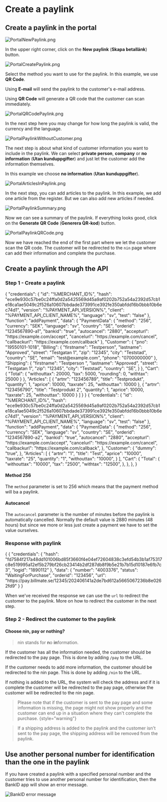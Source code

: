 # Create a paylink

<include from="Snippets-PaylinkAPI.md" element-id="snippet-header" />

## Create a paylink in the portal
![PortalNewPaylink.png](PortalNewPaylink.png)

In the upper right corner, click on the **New paylink** (**Skapa betallänk**) button.

![PortalCreatePaylink.png](PortalCreatePaylink.png)

Select the method you want to use for the paylink. In this example, we use **QR Code**.

Using **E-mail** will send the paylink to the customer's e-mail address.

Using **QR Code** will generate a QR code that the customer can scan immediately.

![PortalQRCodePaylink.png](PortalQRCodePaylink.png)

In the next step here you may change for how long the paylink is valid, the currency and the language.

![PortalPaylinkWithoutCustomer.png](PortalPaylinkWithoutCustomer.png)

The next step is about what kind of customer information you want to include in the paylink. We can select **private person**, **company** or **no information** (**Utan kunduppgifter**) and just let the customer add the information themselves.

In this example we choose **no information** (**Utan kunduppgifter**).

![PortalArticlesInPaylink.png](PortalArticlesInPaylink.png)

In the next step, you can add articles to the paylink. In this example, we add one article from the register. But we can also add new articles if needed.

![PortalPaylinkSummary.png](PortalPaylinkSummary.png)

Now we can see a summary of the paylink. If everything looks good, click on the **Generate QR Code** (**Generera QR-kod**) button.

![PortalPaylinkQRCode.png](PortalPaylinkQRCode.png)

Now we have reached the end of the first part where we let the customer scan the QR code. The customer will be redirected to the `nin` page where can add their information and complete the purchase.


## Create a paylink through the API

### Step 1 - Create a paylink

<tabs>

<tab title="With customer information">
<code-block lang="json">
{
    "credentials": {
        "id": "%MERCHANT_ID%",
        "hash": "ece9e930c57be0c24ffa0d2a5425569d45a9af0202b752a54a2392d57cb1e18ca1ae5049c2f526a10607bbdade373991ce392fe350abfdd16b0bbb10b6ec74d1",
        "version": "%PAYMENT_API_VERSION%",
        "client": "%PAYMENT_API_CLIENT_NAME%",
        "language": "sv",
        "test": "false"
    },
    "function": "addPayment",
    "data": {
        "PaymentData": {
            "method": "256",
            "currency": "SEK",
            "language": "sv",
            "country": "SE",
            "orderid": "1234567890-a1",
            "bankid": "true",
            "autocancel": "2880",
            "accepturl": "https://example.com/accept",
            "cancelurl": "https://example.com/cancel",
            "callbackurl": "https://example.com/callback"
        },
        "Customer": {
            "pno": "19550101-1018",
            "Billing": {
                "firstname": "Testperson",
                "lastname": "Approved",
                "street": "Testgatan 1",
                "zip": "12345",
                "city": "Teststad",
                "country": "SE",
                "email": "test@example.com",
                "phone": "0700000000"
            },
            "Shipping": {
                "firstname": "Testperson ",
                "lastname": "Approved",
                "street": "Testgatan 1",
                "zip": "12345",
                "city": "Teststad",
                "country": "SE",
            }
        },
        "Cart": {
            "Total": {
                "withouttax": 20000,
                "tax": 5000,
                "rounding": 0,
                "withtax": 25000
            }
        },
        "Articles": [
            {
                "artnr": "123456789",
                "title": "Testprodukt",
                "quantity": 1,
                "aprice": 10000,
                "taxrate": 25,
                "withouttax": 10000
            },
            {
                "artnr": "123456790",
                "title": "Testprodukt 2",
                "quantity": 1,
                "aprice": 10000,
                "taxrate": 25,
                "withouttax": 10000
            }
        ]
    }
}
</code-block>
</tab>
<tab title="Without customer information">
<code-block lang="json">
{
    "credentials": {
        "id": "%MERCHANT_ID%",
        "hash": "ece9e930c57be0c24ffa0d2a5425569d45a9af0202b752a54a2392d57cb1e18ca1ae5049c2f526a10607bbdade373991ce392fe350abfdd16b0bbb10b6ec74d1",
        "version": "%PAYMENT_API_VERSION%",
        "client": "%PAYMENT_API_CLIENT_NAME%",
        "language": "sv",
        "test": "false"
    },
    "function": "addPayment",
    "data": {
        "PaymentData": {
            "method": "256",
            "currency": "SEK",
            "language": "sv",
            "country": "SE",
            "orderid": "1234567890-a2",
            "bankid": "true",
            "autocancel": "2880",
            "accepturl": "https://example.com/accept",
            "cancelurl": "https://example.com/cancel",
            "callbackurl": "https://example.com/callback",
        },
        "Customer": {
            "dummy": "true",
        },
        "Articles": [
            {
                "artnr": "1",
                "title": "Test",
                "aprice": "10000",
                "taxrate": "25",
                "quantity": "1",
                "withouttax": "10000",
            }
        ],
        "Cart": {
            "Total": {
                "withouttax": "10000",
                "tax": "2500",
                "withtax": "12500",
            },
        },            
    },
}
</code-block>
</tab>
</tabs>

#### Method 256

The `method` parameter is set to 256 which means that the payment method will ba a paylink.

#### Autocancel

The `autocancel` parameter is the number of minutes before the paylink is automatically cancelled. Normally the default value is 2880 minutes (48 hours) but since we more or less just create a payment we have to set the value ourselves.

### Response with paylink
<code-block lang="json">
{
   {
    "credentials": {
        "hash": "fd7584f217a48dd101006bd85f3660f4e04ef72604838c3efd54b3b1af75317c8e519995a12ef5b279bf26cb23414b2df287db8f9b5e21b7b15d10187e6fb7c3",
        "logid": "1890112"
    },
    "data": {
        "number": "4003376",
        "status": "WaitingForPurchase",
        "orderid": "123456",
        "url": "https://pay.billmate.se/12345/202406141a2de7bd612a5665067236b8e0262fd9"
    }
}
</code-block>

When we've received the response we can use the `url` to redirect the customer to the paylink. More on how to redirect the customer in the next step.

### Step 2 - Redirect the customer to the paylink

#### Choose nin, pay or nothing?

> nin stands for **n**o **in**formation.

If the customer has all the information needed, the customer should be redirected to the pay page. This is done by adding `/pay` to the URL.

If the customer needs to add more information, the customer should be redirected to the nin page. This is done by adding `/nin` to the URL.

If nothing is added to the URL, the system will check the address and if it is complete the customer will be redirected to the pay page, otherwise the customer will be redirected to the nin page.

> Please note that if the customer is sent to the pay page and some information is missing, the page might not show properly and the customer can end up in a situation where they can't complete the purchase.
> {style="warning"}

> If a shipping address is added to the paylink and the customer isn't sent to the pay page, the shipping address will be removed from the paylink.

## Use another personal number for identification than the one in the paylink

If you have created a paylink with a specified personal number and the customer tries to use another personal number for identification, then the BankID app will show an error message.

![BankID error message](BankIDCantUseForIdentification.png)